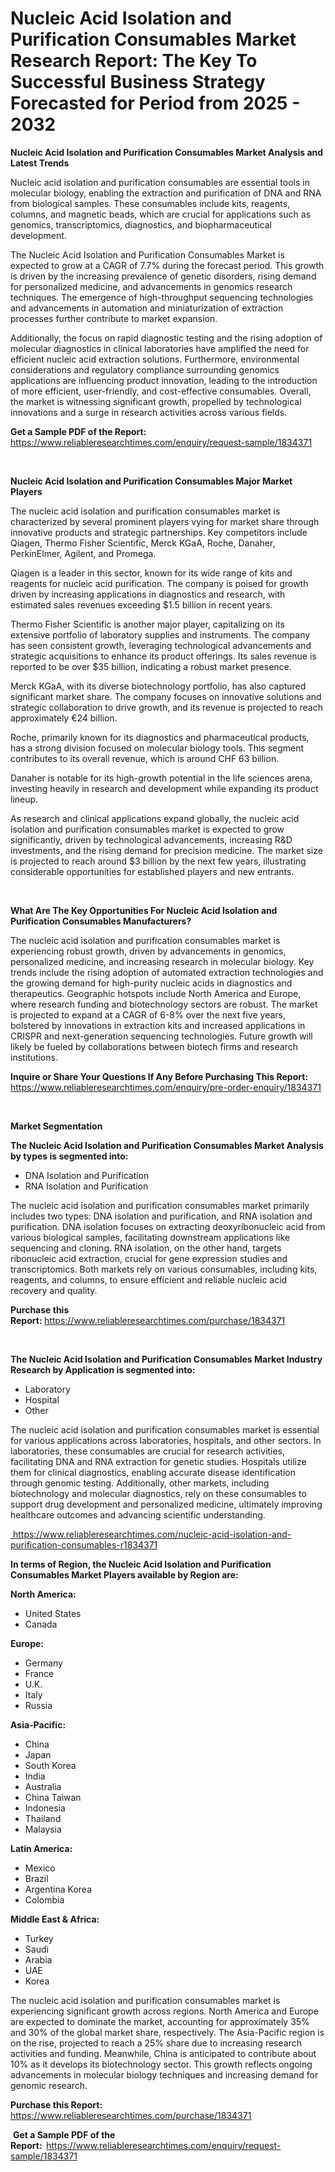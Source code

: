 <p><h1>Nucleic Acid Isolation and Purification Consumables Market Research Report: The Key To Successful Business Strategy Forecasted for Period from 2025 - 2032</h1></p><p><strong>Nucleic Acid Isolation and Purification Consumables Market Analysis and Latest Trends</strong></p>
<p><p>Nucleic acid isolation and purification consumables are essential tools in molecular biology, enabling the extraction and purification of DNA and RNA from biological samples. These consumables include kits, reagents, columns, and magnetic beads, which are crucial for applications such as genomics, transcriptomics, diagnostics, and biopharmaceutical development. </p><p>The Nucleic Acid Isolation and Purification Consumables Market is expected to grow at a CAGR of 7.7% during the forecast period. This growth is driven by the increasing prevalence of genetic disorders, rising demand for personalized medicine, and advancements in genomics research techniques. The emergence of high-throughput sequencing technologies and advancements in automation and miniaturization of extraction processes further contribute to market expansion.</p><p>Additionally, the focus on rapid diagnostic testing and the rising adoption of molecular diagnostics in clinical laboratories have amplified the need for efficient nucleic acid extraction solutions. Furthermore, environmental considerations and regulatory compliance surrounding genomics applications are influencing product innovation, leading to the introduction of more efficient, user-friendly, and cost-effective consumables. Overall, the market is witnessing significant growth, propelled by technological innovations and a surge in research activities across various fields.</p></p>
<p><strong>Get a Sample PDF of the Report:&nbsp;</strong> <a href="https://www.reliableresearchtimes.com/enquiry/request-sample/1834371?utm_campaign=3313&utm_medium=2&utm_source=Github&utm_content=ia&utm_term=13042025&utm_id=nucleic-acid-isolation-and-purification-consumables">https://www.reliableresearchtimes.com/enquiry/request-sample/1834371</a></p>
<p>&nbsp;</p>
<p><strong>Nucleic Acid Isolation and Purification Consumables Major Market Players</strong></p>
<p><p>The nucleic acid isolation and purification consumables market is characterized by several prominent players vying for market share through innovative products and strategic partnerships. Key competitors include Qiagen, Thermo Fisher Scientific, Merck KGaA, Roche, Danaher, PerkinElmer, Agilent, and Promega.</p><p>Qiagen is a leader in this sector, known for its wide range of kits and reagents for nucleic acid purification. The company is poised for growth driven by increasing applications in diagnostics and research, with estimated sales revenues exceeding $1.5 billion in recent years.</p><p>Thermo Fisher Scientific is another major player, capitalizing on its extensive portfolio of laboratory supplies and instruments. The company has seen consistent growth, leveraging technological advancements and strategic acquisitions to enhance its product offerings. Its sales revenue is reported to be over $35 billion, indicating a robust market presence.</p><p>Merck KGaA, with its diverse biotechnology portfolio, has also captured significant market share. The company focuses on innovative solutions and strategic collaboration to drive growth, and its revenue is projected to reach approximately €24 billion.</p><p>Roche, primarily known for its diagnostics and pharmaceutical products, has a strong division focused on molecular biology tools. This segment contributes to its overall revenue, which is around CHF 63 billion.</p><p>Danaher is notable for its high-growth potential in the life sciences arena, investing heavily in research and development while expanding its product lineup.</p><p>As research and clinical applications expand globally, the nucleic acid isolation and purification consumables market is expected to grow significantly, driven by technological advancements, increasing R&D investments, and the rising demand for precision medicine. The market size is projected to reach around $3 billion by the next few years, illustrating considerable opportunities for established players and new entrants.</p></p>
<p>&nbsp;</p>
<p><strong>What Are The Key Opportunities For Nucleic Acid Isolation and Purification Consumables Manufacturers?</strong></p>
<p><p>The nucleic acid isolation and purification consumables market is experiencing robust growth, driven by advancements in genomics, personalized medicine, and increasing research in molecular biology. Key trends include the rising adoption of automated extraction technologies and the growing demand for high-purity nucleic acids in diagnostics and therapeutics. Geographic hotspots include North America and Europe, where research funding and biotechnology sectors are robust. The market is projected to expand at a CAGR of 6-8% over the next five years, bolstered by innovations in extraction kits and increased applications in CRISPR and next-generation sequencing technologies. Future growth will likely be fueled by collaborations between biotech firms and research institutions.</p></p>
<p><strong>Inquire or Share Your Questions If Any Before Purchasing This Report:</strong> <a href="https://www.reliableresearchtimes.com/enquiry/pre-order-enquiry/1834371?utm_campaign=3313&utm_medium=2&utm_source=Github&utm_content=ia&utm_term=13042025&utm_id=nucleic-acid-isolation-and-purification-consumables">https://www.reliableresearchtimes.com/enquiry/pre-order-enquiry/1834371</a></p>
<p>&nbsp;</p>
<p><strong>Market Segmentation</strong></p>
<p><strong>The Nucleic Acid Isolation and Purification Consumables Market Analysis by types is segmented into:</strong></p>
<p><ul><li>DNA Isolation and Purification</li><li>RNA Isolation and Purification</li></ul></p>
<p><p>The nucleic acid isolation and purification consumables market primarily includes two types: DNA isolation and purification, and RNA isolation and purification. DNA isolation focuses on extracting deoxyribonucleic acid from various biological samples, facilitating downstream applications like sequencing and cloning. RNA isolation, on the other hand, targets ribonucleic acid extraction, crucial for gene expression studies and transcriptomics. Both markets rely on various consumables, including kits, reagents, and columns, to ensure efficient and reliable nucleic acid recovery and quality.</p></p>
<p><strong>Purchase this Report:&nbsp;</strong><a href="https://www.reliableresearchtimes.com/purchase/1834371?utm_campaign=3313&utm_medium=2&utm_source=Github&utm_content=ia&utm_term=13042025&utm_id=nucleic-acid-isolation-and-purification-consumables">https://www.reliableresearchtimes.com/purchase/1834371</a></p>
<p>&nbsp;</p>
<p><strong>The Nucleic Acid Isolation and Purification Consumables Market Industry Research by Application is segmented into:</strong></p>
<p><ul><li>Laboratory</li><li>Hospital</li><li>Other</li></ul></p>
<p><p>The nucleic acid isolation and purification consumables market is essential for various applications across laboratories, hospitals, and other sectors. In laboratories, these consumables are crucial for research activities, facilitating DNA and RNA extraction for genetic studies. Hospitals utilize them for clinical diagnostics, enabling accurate disease identification through genomic testing. Additionally, other markets, including biotechnology and molecular diagnostics, rely on these consumables to support drug development and personalized medicine, ultimately improving healthcare outcomes and advancing scientific understanding.</p></p>
<p><a href="https://www.reliableresearchtimes.com/nucleic-acid-isolation-and-purification-consumables-r1834371?utm_campaign=3313&utm_medium=2&utm_source=Github&utm_content=ia&utm_term=13042025&utm_id=nucleic-acid-isolation-and-purification-consumables">&nbsp;https://www.reliableresearchtimes.com/nucleic-acid-isolation-and-purification-consumables-r1834371</a></p>
<p><strong>In terms of Region, the Nucleic Acid Isolation and Purification Consumables Market Players available by Region are:</strong></p>
<p>
    <p> <strong> North America: </strong>
        <ul>
            <li>United States</li>
            <li>Canada</li>
        </ul>
        </p> 
    <p> <strong> Europe: </strong>
        <ul>
            <li>Germany</li>
            <li>France</li>
            <li>U.K.</li>
            <li>Italy</li>
            <li>Russia</li>
        </ul>
        </p> 
    <p> <strong> Asia-Pacific: </strong>
        <ul>
            <li>China</li>
            <li>Japan</li>
            <li>South Korea</li>
            <li>India</li>
            <li>Australia</li>
            <li>China Taiwan</li>
            <li>Indonesia</li>
            <li>Thailand</li>
            <li>Malaysia</li>
        </ul>
        </p> 
    <p> <strong> Latin America: </strong>
        <ul>
            <li>Mexico</li>
            <li>Brazil</li>
            <li>Argentina Korea</li>
            <li>Colombia</li>
        </ul>
        </p> 
    <p> <strong> Middle East & Africa: </strong>
        <ul>
            <li>Turkey</li>
            <li>Saudi</li>
            <li>Arabia</li>
            <li>UAE</li>
            <li>Korea</li>
        </ul>
    </p>
    </p>
<p><p>The nucleic acid isolation and purification consumables market is experiencing significant growth across regions. North America and Europe are expected to dominate the market, accounting for approximately 35% and 30% of the global market share, respectively. The Asia-Pacific region is on the rise, projected to reach a 25% share due to increasing research activities and funding. Meanwhile, China is anticipated to contribute about 10% as it develops its biotechnology sector. This growth reflects ongoing advancements in molecular biology techniques and increasing demand for genomic research.</p></p>
<p><strong>Purchase this Report: </strong><a href="https://www.reliableresearchtimes.com/purchase/1834371?utm_campaign=3313&utm_medium=2&utm_source=Github&utm_content=ia&utm_term=13042025&utm_id=nucleic-acid-isolation-and-purification-consumables">https://www.reliableresearchtimes.com/purchase/1834371</a></p>
<p>&nbsp;<strong>Get a Sample PDF of the Report:&nbsp;&nbsp;</strong><a href="https://www.reliableresearchtimes.com/enquiry/request-sample/1834371?utm_campaign=3313&utm_medium=2&utm_source=Github&utm_content=ia&utm_term=13042025&utm_id=nucleic-acid-isolation-and-purification-consumables">https://www.reliableresearchtimes.com/enquiry/request-sample/1834371</a></p>
<p><strong></strong></p>
<p><p></p><p></p><p></p></p>